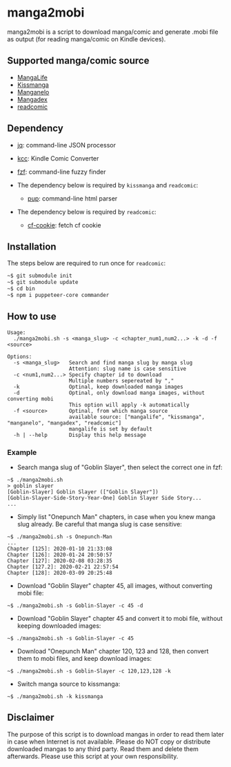 manga2mobi
==========

manga2mobi is a script to download manga/comic and generate .mobi file as output (for reading manga/comic on Kindle devices).

## Supported manga/comic source

- [MangaLife](https://manga4life.com/)
- [Kissmanga](https://kissmanga.org/)
- [Manganelo](https://manganelo.com/)
- [Mangadex](https://mangadex.org/)
- [readcomic](https://readcomiconline.to/)

## Dependency

- [jq](https://stedolan.github.io/jq/download/): command-line JSON processor
- [kcc](https://github.com/ciromattia/kcc): Kindle Comic Converter
- [fzf](https://github.com/junegunn/fzf): command-line fuzzy finder

- The dependency below is required by `kissmanga` and `readcomic`:

    - [pup](https://github.com/EricChiang/pup): command-line html parser

- The dependency below is required by `readcomic`:

    - [cf-cookie](https://github.com/KevCui/cf-cookie): fetch cf cookie

## Installation

The steps below are required to run once for `readcomic`:

```bash
~$ git submodule init
~$ git submodule update
~$ cd bin
~$ npm i puppeteer-core commander
```

## How to use

```
Usage:
  ./manga2mobi.sh -s <manga_slug> -c <chapter_num1,num2...> -k -d -f <source>

Options:
  -s <manga_slug>   Search and find manga slug by manga slug
                    Attention: slug name is case sensitive
  -c <num1,num2...> Specify chapter id to download
                    Multiple numbers sepereated by ","
  -k                Optinal, keep downloaded manga images
  -d                Optinal, only download manga images, without converting mobi
                    This option will apply -k automatically
  -f <source>       Optinal, from which manga source
                    available source: ["mangalife", "kissmanga", "manganelo", "mangadex", "readcomic"]
                    mangalife is set by default
  -h | --help       Display this help message
```

### Example

- Search manga slug of "Goblin Slayer", then select the correct one in fzf:

```
~$ ./manga2mobi.sh
> goblin slayer
[Goblin-Slayer] Goblin Slayer (["Goblin Slayer"])
[Goblin-Slayer-Side-Story-Year-One] Goblin Slayer Side Story...
...
```

- Simply list "Onepunch Man" chapters, in case when you knew manga slug already. Be careful that manga slug is case sensitive:

```
~$ ./manga2mobi.sh -s Onepunch-Man
...
Chapter [125]: 2020-01-10 21:33:08
Chapter [126]: 2020-01-24 20:50:57
Chapter [127]: 2020-02-08 03:28:35
Chapter [127.2]: 2020-02-21 22:57:54
Chapter [128]: 2020-03-09 20:25:48
```

- Download "Goblin Slayer" chapter 45, all images, without converting mobi file:

```
~$ ./manga2mobi.sh -s Goblin-Slayer -c 45 -d
```

- Download "Goblin Slayer" chapter 45 and convert it to mobi file, without keeping downloaded images:

```
~$ ./manga2mobi.sh -s Goblin-Slayer -c 45
```

- Download "Onepunch Man" chapter 120, 123 and 128, then convert them to mobi files, and keep download images:

```
~$ ./manga2mobi.sh -s Goblin-Slayer -c 120,123,128 -k
```

- Switch manga source to kissmanga:

```
~$ ./manga2mobi.sh -k kissmanga
```

## Disclaimer

The purpose of this script is to download mangas in order to read them later in case when Internet is not available. Please do NOT copy or distribute downloaded mangas to any third party. Read them and delete them afterwards. Please use this script at your own responsibility.
